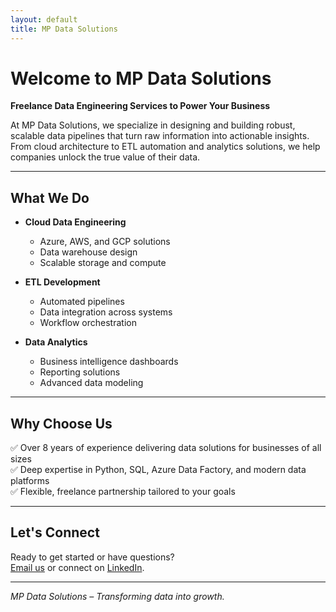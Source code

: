 ```yaml
---
layout: default
title: MP Data Solutions
---
```


# Welcome to MP Data Solutions

**Freelance Data Engineering Services to Power Your Business**

At MP Data Solutions, we specialize in designing and building robust, scalable data pipelines that turn raw information into actionable insights. From cloud architecture to ETL automation and analytics solutions, we help companies unlock the true value of their data.

---

## What We Do

- **Cloud Data Engineering**
  - Azure, AWS, and GCP solutions
  - Data warehouse design
  - Scalable storage and compute

- **ETL Development**
  - Automated pipelines
  - Data integration across systems
  - Workflow orchestration

- **Data Analytics**
  - Business intelligence dashboards
  - Reporting solutions
  - Advanced data modeling

---

## Why Choose Us

✅ Over 8 years of experience delivering data solutions for businesses of all sizes  
✅ Deep expertise in Python, SQL, Azure Data Factory, and modern data platforms  
✅ Flexible, freelance partnership tailored to your goals  

---

## Let's Connect

Ready to get started or have questions?  
[Email us](mailto:your.email@example.com) or connect on [LinkedIn](https://www.linkedin.com/in/your-linkedin-username).  

---

*MP Data Solutions – Transforming data into growth.*

